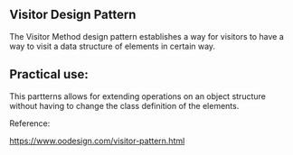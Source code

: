 ## Visitor Design Pattern ##
The Visitor Method design pattern establishes a way for visitors to have a way to visit a data structure of elements in certain way.

## Practical use: ##
This partterns allows for extending operations on an object structure without having to change the class definition of the elements.

Reference:

https://www.oodesign.com/visitor-pattern.html